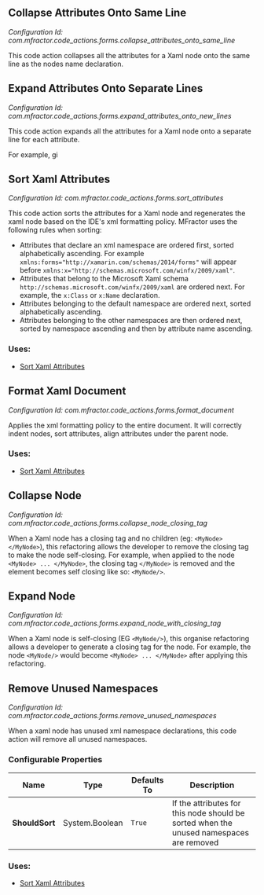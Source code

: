 ## Collapse Attributes Onto Same Line

*Configuration Id: com.mfractor.code_actions.forms.collapse_attributes_onto_same_line*

This code action collapses all the attributes for a Xaml node onto the same line as the nodes name declaration.

## Expand Attributes Onto Separate Lines

*Configuration Id: com.mfractor.code_actions.forms.expand_attributes_onto_new_lines*

This code action expands all the attributes for a Xaml node onto a separate line for each attribute.

For example, gi

## Sort Xaml Attributes

*Configuration Id: com.mfractor.code_actions.forms.sort_attributes*

This code action sorts the attributes for a Xaml node and regenerates the xaml node based on the IDE's xml formatting policy.
MFractor uses the following rules when sorting:

 * Attributes that declare an xml namespace are ordered first, sorted alphabetically ascending. For example `xmlns:forms="http://xamarin.com/schemas/2014/forms"` will appear before `xmlns:x="http://schemas.microsoft.com/winfx/2009/xaml"`.
 * Attributes that belong to the Microsoft Xaml schema `http://schemas.microsoft.com/winfx/2009/xaml` are ordered next. For example, the `x:Class` or `x:Name` declaration.
 * Attributes belonging to the default namespace are ordered next, sorted alphabetically ascending.
 * Attributes belonging to the other namespaces are then ordered next, sorted by namespace ascending and then by attribute name ascending.


### Uses:

 * [Sort Xaml Attributes](/code-generation/xaml.md#sort-xaml-attributes)


## Format Xaml Document

*Configuration Id: com.mfractor.code_actions.forms.format_document*

Applies the xml formatting policy to the entire document. It will correctly indent nodes, sort attributes, align attributes under the parent node.

### Uses:

 * [Sort Xaml Attributes](/code-generation/xaml.md#sort-xaml-attributes)


## Collapse Node

*Configuration Id: com.mfractor.code_actions.forms.collapse_node_closing_tag*

When a Xaml node has a closing tag and no children (eg: `<MyNode> </MyNode>`), this refactoring allows the developer to remove the closing tag to make the node self-closing. For example, when applied to the node `<MyNode> ... </MyNode>`, the closing tag `</MyNode>` is removed and the element becomes self closing like so: `<MyNode/>`.

## Expand Node

*Configuration Id: com.mfractor.code_actions.forms.expand_node_with_closing_tag*

When a Xaml node is self-closing (EG `<MyNode/>`), this organise refactoring allows a developer to generate a closing tag for the node. For example, the node `<MyNode/>` would become `<MyNode> ... </MyNode>` after applying this refactoring.

## Remove Unused Namespaces

*Configuration Id: com.mfractor.code_actions.forms.remove_unused_namespaces*

When a xaml node has unused xml namespace declarations, this code action will remove all unused namespaces.

### Configurable Properties

| Name | Type | Defaults To | Description |
|------|------|-------------|-------------|
| **ShouldSort** | System.Boolean | `True` | If the attributes for this node should be sorted when the unused namespaces are removed |

### Uses:

 * [Sort Xaml Attributes](/code-generation/xaml.md#sort-xaml-attributes)


